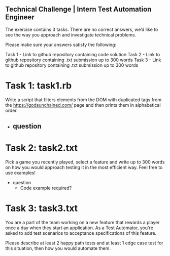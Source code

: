 ## Technical Challenge | Intern Test Automation Engineer


The exercise contains 3 tasks. There are no correct answers, we’d like to see the way you approach and investigate technical problems.

Please make sure your answers satisfy the following:

Task 1 - Link to github repository containing code solution
Task 2 - Link to github repository containing .txt submission up to 300 words
Task 3 - Link to github repository containing .txt submission up to 300 words

# Task 1: task1.rb
Write a script that filters elements from the DOM with duplicated tags from the https://godsunchained.com/ page and then prints them in alphabetical order.
- question 
  - 

# Task 2: task2.txt
Pick a game you recently played, select a feature and write up to 300 words on how you would approach testing it in the most efficient way. Feel free to use examples!
- question 
  - Code example required?

# Task 3: task3.txt
You are a part of the team working on a new feature that rewards a player once a day when they start an application. As a Test Automator, you're asked to add test scenarios to acceptance specifications of this feature.

Please describe at least 2 happy path tests and at least 1 edge case test for this situation, then how you would automate them.

